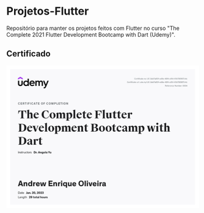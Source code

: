 # Projetos-Flutter
Repositório para manter os projetos feitos com Flutter no curso "The Complete 2021 Flutter Development Bootcamp with Dart (Udemy)".


## Certificado
![Certificado](https://github.com/andrewunifei/Projetos-Flutter/blob/main/Recursos/The%20Complete%20Flutter%20Development%20Bootcamp%20with%20Dart-1.png)
